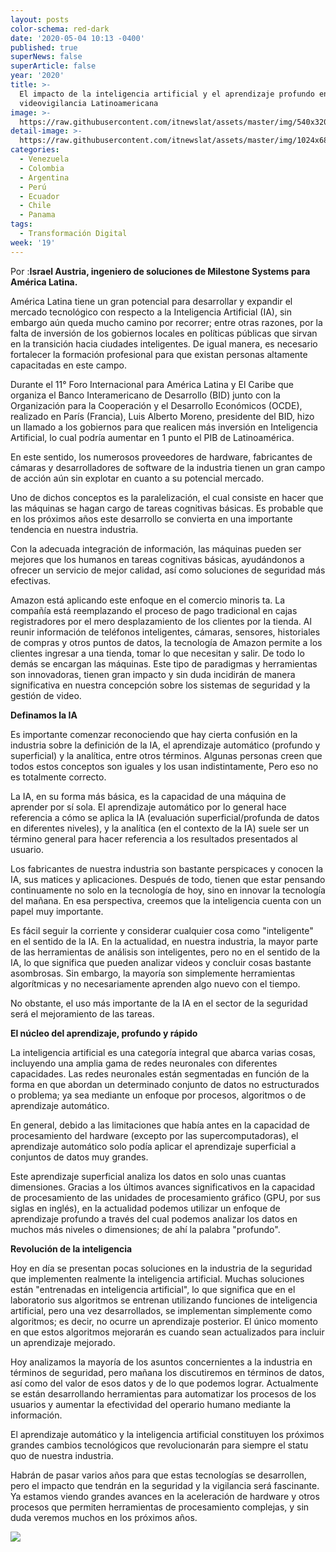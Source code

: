 ```yaml
---
layout: posts
color-schema: red-dark
date: '2020-05-04 10:13 -0400'
published: true
superNews: false
superArticle: false
year: '2020'
title: >-
  El impacto de la inteligencia artificial y el aprendizaje profundo en la
  videovigilancia Latinoamericana
image: >-
  https://raw.githubusercontent.com/itnewslat/assets/master/img/540x320/Israel-Austria-p.jpg
detail-image: >-
  https://raw.githubusercontent.com/itnewslat/assets/master/img/1024x680/Israel-Austria-g.jpg
categories:
  - Venezuela
  - Colombia
  - Argentina
  - Perú
  - Ecuador
  - Chile
  - Panama
tags:
  - Transformación Digital
week: '19'
---
```

Por :**Israel Austria, ingeniero de soluciones de Milestone Systems para América Latina.**

América Latina tiene un gran potencial para desarrollar y expandir el mercado tecnológico con respecto a la Inteligencia Artificial (IA), sin embargo aún queda mucho camino por recorrer; entre otras razones, por la falta de inversión de los gobiernos locales en políticas públicas que sirvan en la transición hacia ciudades inteligentes. De igual manera, es necesario fortalecer la formación profesional para que existan personas altamente capacitadas en este campo.

Durante el 11° Foro Internacional para América Latina y El Caribe que organiza el Banco Interamericano de Desarrollo (BID) junto con la Organización para la Cooperación y el Desarrollo Económicos (OCDE), realizado en París (Francia), Luis Alberto Moreno, presidente del BID, hizo un llamado a los gobiernos para que realicen  más inversión en Inteligencia Artificial, lo cual podría aumentar en 1 punto el PIB de Latinoamérica. 

En este sentido, los numerosos proveedores de hardware, fabricantes de cámaras y desarrolladores de software de la industria tienen un gran campo de acción aún sin explotar en cuanto a su potencial mercado. 

Uno de dichos conceptos es la paralelización, el cual consiste en hacer que las máquinas se hagan cargo de tareas cognitivas básicas. Es probable que en los próximos años este desarrollo se convierta en una importante tendencia en nuestra industria. 

Con la adecuada integración de información, las máquinas pueden ser mejores que los humanos en tareas cognitivas básicas, ayudándonos a ofrecer un servicio de mejor calidad, así como soluciones de seguridad más efectivas.

Amazon está aplicando este enfoque en el comercio minoris ta. La compañía está reemplazando el proceso de pago tradicional en cajas registradores por el mero desplazamiento de los clientes por la tienda. Al reunir información de teléfonos inteligentes, cámaras, sensores, historiales de compras y otros puntos de datos, la tecnología de Amazon permite a los clientes ingresar a una tienda, tomar lo que necesitan y salir. De todo lo demás se encargan las máquinas. Este tipo de paradigmas y herramientas son innovadoras, tienen gran impacto y sin duda incidirán de manera significativa en nuestra concepción sobre los sistemas de seguridad y la gestión de video. 

**Definamos la IA**

Es importante comenzar reconociendo que hay cierta confusión en la industria sobre la definición de la IA, el aprendizaje automático (profundo y superficial) y la analítica, entre otros términos. Algunas personas creen que todos estos conceptos son iguales y los usan indistintamente, Pero eso no es totalmente correcto.

La IA, en su forma más básica, es la capacidad de una máquina de aprender por sí sola. El aprendizaje automático por lo general hace referencia a cómo se aplica la IA (evaluación superficial/profunda de datos en diferentes niveles), y la analítica (en el contexto de la IA) suele ser un término general para hacer referencia a los resultados presentados al usuario.

Los fabricantes de nuestra industria son bastante perspicaces y conocen la IA, sus matices y aplicaciones. Después de todo, tienen que  estar pensando continuamente no solo en la tecnología de hoy, sino en innovar la tecnología del mañana. En esa perspectiva, creemos que la inteligencia cuenta con un papel muy importante.

Es fácil seguir la corriente y considerar cualquier cosa como "inteligente" en el sentido de la IA. En la actualidad, en nuestra industria, la mayor parte de las herramientas de análisis son inteligentes, pero no en el sentido de la IA, lo que significa que pueden analizar videos y concluir cosas bastante asombrosas. Sin embargo, la mayoría son simplemente herramientas algorítmicas y no necesariamente aprenden algo nuevo con el tiempo.

No obstante, el uso más importante de la IA en el sector de la seguridad será el mejoramiento de las tareas. 

**El núcleo del aprendizaje, profundo y rápido**

La inteligencia artificial es una categoría integral que abarca varias cosas, incluyendo una amplia gama de redes neuronales con diferentes capacidades. Las redes neuronales están segmentadas en función de la forma en que abordan un determinado conjunto de datos no estructurados o problema; ya sea mediante un enfoque por procesos, algoritmos o de aprendizaje automático.

En general, debido a las limitaciones que había antes en la capacidad de procesamiento del hardware (excepto por las supercomputadoras), el aprendizaje automático solo podía aplicar el aprendizaje superficial a conjuntos de datos muy grandes. 

Este aprendizaje superficial analiza los datos en solo unas cuantas dimensiones. Gracias a los últimos avances significativos en la capacidad de procesamiento de las unidades de procesamiento gráfico (GPU, por sus siglas en inglés), en la actualidad podemos utilizar un enfoque de aprendizaje profundo a través del cual podemos analizar los datos en muchos más niveles o dimensiones; de ahí la palabra "profundo".

**Revolución de la inteligencia**

Hoy en día se presentan pocas soluciones en la industria de la seguridad que implementen realmente la inteligencia artificial. Muchas soluciones están "entrenadas en inteligencia artificial", lo que significa que en el laboratorio sus algoritmos se entrenan utilizando funciones de inteligencia artificial, pero una vez desarrollados, se implementan simplemente como algoritmos; es decir, no ocurre un aprendizaje posterior. El único momento en que estos algoritmos mejorarán es cuando sean actualizados para incluir un aprendizaje mejorado.

Hoy analizamos la mayoría de los asuntos concernientes a la industria en términos de seguridad, pero mañana los discutiremos en términos de datos, así como del valor de esos datos y de lo que podemos lograr. Actualmente se están desarrollando herramientas para automatizar los procesos de los usuarios y aumentar la efectividad del operario humano mediante la información. 

El aprendizaje automático y la inteligencia artificial constituyen los próximos grandes cambios tecnológicos que revolucionarán para siempre el statu quo de nuestra industria. 

Habrán de pasar varios años para que estas tecnologías se desarrollen, pero el impacto que tendrán en la seguridad y la vigilancia será fascinante. Ya estamos viendo grandes avances en la aceleración de hardware y otros procesos que permiten herramientas de procesamiento complejas, y sin duda veremos muchos en los próximos años.

<img src="https://tracker.metricool.com/c3po.jpg?hash=56f88a41e39ab42c063cc51676587a04"/>
